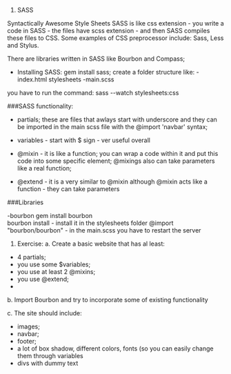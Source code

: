 1. SASS

Syntactically Awesome Style Sheets
SASS is like css extension - you write a code in SASS - the files have scss extension - and then SASS compiles these files to CSS.
Some examples of CSS preprocessor include: Sass, Less and Stylus.

There are libraries written in SASS like Bourbon and Compass;

- Installing SASS:
gem install sass; create a folder structure like:
-index.html
stylesheets
	-main.scss
	
you have to run the command:
sass --watch stylesheets:css

###SASS functionality:
- partials; these are files that awlays start with underscore and they can be imported in the main scss file with the @import 'navbar' syntax;

- variables - start with $ sign  - ver useful overall

- @mixin - it is like a function; you can wrap a code within it and put this code into some specific element; @mixings also can take parameters like a real function;

- @extend - it is a very similar to @mixin although @mixin acts like a function - they can take parameters

###Libraries

-bourbon
gem install bourbon    
bourbon install - install it in the stylesheets folder 
@import "bourbon/bourbon" - in the main.scss
you have to restart the server  

1. Exercise:
a. Create a basic website that has al least:
- 4 partials;  
- you use some $variables;  
- you use at least 2 @mixins;  
- you use @extend;
- 
b. Import Bourbon and try to incorporate some of existing functionality 
  
c. The site should include:
- images;
- navbar;
- footer;
- a lot of box shadow, different colors, fonts (so you can easily change them through variables
- divs with dummy text



